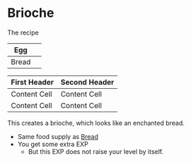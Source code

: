 # Brioche

The recipe

| Egg   |   |
| ----- | - |
| Bread |   |


| First Header  | Second Header |
| ------------- | ------------- |
| Content Cell  | Content Cell  |
| Content Cell  | Content Cell  |

This creates a brioche, which looks like an enchanted bread.

* Same food supply as [Bread](http://minecraft.gamepedia.com/Bread)
* You get some extra EXP
    * But this EXP does not raise your level by itself.
